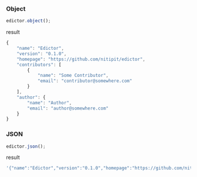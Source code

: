 <h3 class="width-100">Object</h3>

```js
edictor.object();
```

result
```js
{
    "name": "Edictor",
    "version": "0.1.0",
    "homepage": "https://github.com/nitipit/edictor",
    "contributors": [
        {
            "name": "Some Contributor",
            "email": "contributor@somewhere.com"
        }
    ],
    "author": {
        "name": "Author",
        "email": "author@somewhere.com"
    }
}
```

<h3 class="width-100">JSON</h3>

```js
edictor.json();
```

result
```js
'{"name":"Edictor","version":"0.1.0","homepage":"https://github.com/nitipit/edictor","contributors":[{"name":"Some Contributor","email":"contributor@somewhere.com"}],"author":{"name":"Author","email":"author@somewhere.com"}}'
```